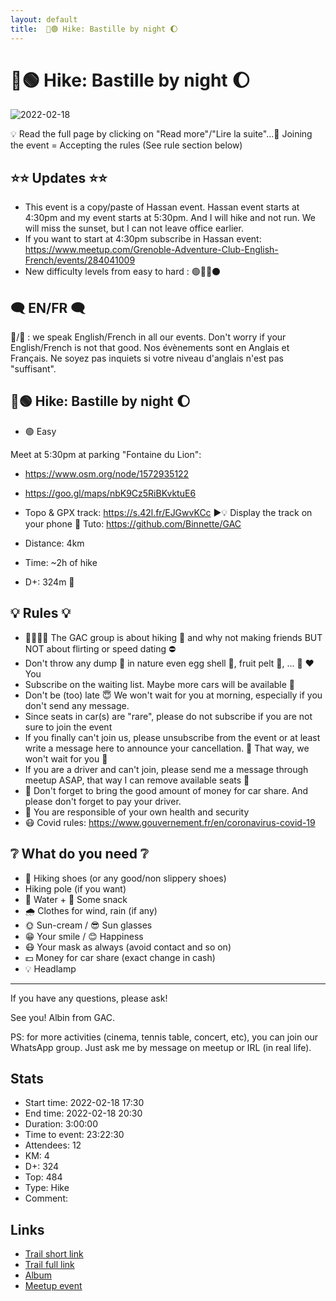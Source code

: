 ```yaml
---
layout: default
title:  🥾🟢 Hike: Bastille by night 🌔
---
```


#  🥾🟢 Hike: Bastille by night 🌔

![2022-02-18](../img/orig/2022-02-18.jpg)

💡 Read the full page by clicking on "Read more"/"Lire la suite"...💜
Joining the event = Accepting the rules (See rule section below)

##  ⭐⭐ Updates ⭐⭐ 

* This event is a copy/paste of Hassan event. Hassan event starts at 4:30pm and my event starts at 5:30pm. And I will hike and not run. We will miss the sunset, but I can not leave office earlier.
* If you want to start at 4:30pm subscribe in Hassan event: https://www.meetup.com/Grenoble-Adventure-Club-English-French/events/284041009
* New difficulty levels from easy to hard : 🟢🔵🔴⚫

##  🗨️ EN/FR 🗨️ 
🦅/🐓 : we speak English/French in all our events. Don't worry if your English/French is not that good. Nos évènements sont en Anglais et Français. Ne soyez pas inquiets si votre niveau d'anglais n'est pas "suffisant".

##  🥾🟢 Hike: Bastille by night 🌔 

* 🟢 Easy

Meet at 5:30pm at parking "Fontaine du Lion":

* https://www.osm.org/node/1572935122
* https://goo.gl/maps/nbK9Cz5RiBKvktuE6

* Topo & GPX track: https://s.42l.fr/EJGwvKCc
▶💡 Display the track on your phone 👀 Tuto: https://github.com/Binnette/GAC
* Distance: 4km
* Time: \~2h of hike
* D+: 324m 🐖

##  💡 Rules 💡 

* 🚶‍♀️🚶‍♂️ The GAC group is about hiking 🥾 and why not making friends BUT NOT about flirting or speed dating ⛔
* Don't throw any dump 🚮 in nature even egg shell 🥚, fruit pelt 🍌, ... 🌳 ❤️ You
* Subscribe on the waiting list. Maybe more cars will be available 🚗
* Don't be (too) late 😇 We won't wait for you at morning, especially if you don't send any message.
* Since seats in car(s) are "rare", please do not subscribe if you are not sure to join the event
* If you finally can't join us, please unsubscribe from the event or at least write a message here to announce your cancellation. 💜 That way, we won't wait for you 💜
* If you are a driver and can't join, please send me a message through meetup ASAP, that way I can remove available seats 🚗
* 🚗 Don't forget to bring the good amount of money for car share. And please don't forget to pay your driver.
* 💟 You are responsible of your own health and security
* 😷 Covid rules: https://www.gouvernement.fr/en/coronavirus-covid-19

##  ❔ What do you need ❔ 

* 🥾 Hiking shoes (or any good/non slippery shoes)
* Hiking pole (if you want)
* 🧃 Water + 🍫 Some snack
* 🌧 Clothes for wind, rain (if any)
* 🌞 Sun-cream / 😎 Sun glasses
* 😁 Your smile / 😊 Happiness
* 😷 Your mask as always (avoid contact and so on)
* 💵 Money for car share (exact change in cash)
* 💡 Headlamp

***

If you have any questions, please ask!

See you! Albin from GAC.

PS: for more activities (cinema, tennis table, concert, etc), you can join our WhatsApp group. Just ask me by message on meetup or IRL (in real life).

## Stats

- Start time: 2022-02-18 17:30
- End time: 2022-02-18 20:30
- Duration: 3:00:00
- Time to event: 23:22:30
- Attendees: 12
- KM: 4
- D+: 324
- Top: 484
- Type: Hike
- Comment: 

## Links

- [Trail short link](https://s.42l.fr/EJGwvKCc)
- [Trail full link]()
- [Album](https://binnette.github.io/GacImg2022/2022-02-18-🥾🟢-Hike-Bastille-by-night-🌔.html)
- [Meetup event](https://www.meetup.com/grenoble-adventure-club-english-french/events/284075284/)
